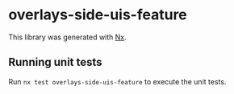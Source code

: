 # overlays-side-uis-feature

This library was generated with [Nx](https://nx.dev).


## Running unit tests

Run `nx test overlays-side-uis-feature` to execute the unit tests.

